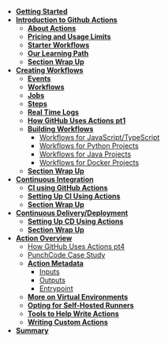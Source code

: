 - [**Getting Started**](00.0_getting-started.md)
- [**Introduction to Github Actions**](01.0_actions-intro.md)
  - [**About Actions**](01.1_actions-about.md)
  - [**Pricing and Usage Limits**](01.2_actions-pricing.md)
  - [**Starter Workflows**](01.3_actions-starter-workflows.md)
  - [**Our Learning Path**](01.4_actions-hello.md)
  - [**Section Wrap Up**](01.5_workflow-intro.md)
- [**Creating Workflows**](02.1_actions-ecosystem.md)
  - [**Events**](02.2_events.md)
  - [**Workflows**](02.3_workflows.md)
  - [**Jobs**](02.4_jobs.md)
  - [**Steps**](02.5_steps.md)
  - [**Real Time Logs**](02.6_reporting.md)
  - [**How GitHub Uses Actions pt1**](02.7_actions-hackathon-case-study.md)
  - [**Building Workflows**](02.8_actions-workflow-basics.md)
    - [Workflows for JavaScript/TypeScript](js-workflows.md)
    - [Workflows for Python Projects](python-workflows.md)
    - [Workflows for Java Projects](java-workflows.md)
    - [Workflows for Docker Projects](docker-workflows.md)
  - [**Section Wrap Up**](02.9_continuous-integration.md)
- [**Continuous Integration**](03.1_ci-overview.md)
  - [**CI using GitHub Actions**](03.2_ci-with-actions.md)
    <!-- - [How GitHub Uses Actions pt2](03.3_github-mobile-case-study.md) -->
    <!-- - [WIP External Case Study](03.4_some-other-case-study.md) -->
  - [**Setting Up CI Using Actions**](03.5_ci-learning-path.md)
  - [**Section Wrap Up**](03.6_continuous-delivery.md)
- [**Continuous Delivery/Deployment**](04.1_cd-overview.md)
  <!-- - [**CD using GitHub Actions**](04.2_cd-with-actions.md) -->
    <!-- - [How GitHub Uses Actions pt3](04.3_github-case-study.md)
    - [WIP External Case Study](04.4_some-other-case-study.md) -->
  - [**Setting Up CD Using Actions**](04.5_cd-learning-path.md)
  - [**Section Wrap Up**](04.6_on-to-actions.md)
- [**Action Overview**](05.1_action-overview.md)
  - [How GitHub Uses Actions pt4](05.2_github-case-study.md)
  - [PunchCode Case Study](05.3_punchcode-case-study.md)
  - [**Action Metadata**](05.4_action-metadata.md)
    - [Inputs](05.4.1_inputs.md)
    - [Outputs](05.4.2_outputs.md)
    - [Entrypoint](05.4.3_entrypoint.md)
  - [**More on Virtual Environments**](05.5_action-runner-env.md)
  - [**Opting for Self-Hosted Runners**](05.5b_self-hosted-runners.md)
  - [**Tools to Help Write Actions**](05.6_custom-action.md)
  - [**Writing Custom Actions**](05.7_write-actions-learning-path.md)
- [**Summary**](06.0_summary.md)

<!-- [click on this link](#my-multi-word-header) -->
